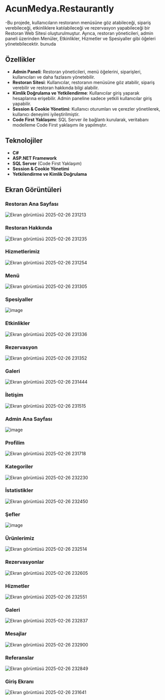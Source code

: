 # AcunMedya.Restaurantly

-Bu projede, kullanıcıların restoranın menüsüne göz atabileceği, sipariş verebileceği, etkinliklere katılabileceği ve rezervasyon yapabileceği bir Restoran Web Sitesi oluşturulmuştur. Ayrıca, restoran yöneticileri, admin paneli üzerinden Menüler, Etkinlikler, Hizmetler ve Spesiyaller gibi öğeleri yönetebilecektir. bunuda

## Özellikler

- **Admin Paneli**: Restoran yöneticileri, menü öğelerini, siparişleri, kullanıcıları ve daha fazlasını yönetebilir.
- **Restoran Sitesi**: Kullanıcılar, restoranın menüsüne göz atabilir, sipariş verebilir ve restoran hakkında bilgi alabilir.
- **Kimlik Doğrulama ve Yetkilendirme**: Kullanıcılar giriş yaparak hesaplarına erişebilir. Admin paneline sadece yetkili kullanıcılar giriş yapabilir.
- **Session & Cookie Yönetimi**: Kullanıcı oturumları ve çerezler yönetilerek, kullanıcı deneyimi iyileştirilmiştir.
- **Code First Yaklaşımı**: SQL Server ile bağlantı kurularak, veritabanı modelleme Code First yaklaşımı ile yapılmıştır.

## Teknolojiler

- **C#**
- **ASP.NET Framework**
- **SQL Server** (Code First Yaklaşım)
- **Session & Cookie Yönetimi**
- **Yetkilendirme ve Kimlik Doğrulama**

## Ekran Görüntüleri

### Restoran Ana Sayfası
![Ekran görüntüsü 2025-02-26 231213](https://github.com/user-attachments/assets/b5cf1932-70e2-49ee-bad1-7c3088cc3d42)

### Restoran Hakkında
![Ekran görüntüsü 2025-02-26 231235](https://github.com/user-attachments/assets/7944e565-18bc-44e0-bffa-78b1219539da)

### Hizmetlerimiz
![Ekran görüntüsü 2025-02-26 231254](https://github.com/user-attachments/assets/0290a161-5467-4eb3-b3ab-ca1ad4a59059)

### Menü
![Ekran görüntüsü 2025-02-26 231305](https://github.com/user-attachments/assets/fe49d261-83ed-4214-ba7e-969d5f4eb965)

### Spesiyaller
![image](https://github.com/user-attachments/assets/7c2a49c1-f5a4-42b0-aec2-2a31a374f0da)

### Etkinlikler
![Ekran görüntüsü 2025-02-26 231336](https://github.com/user-attachments/assets/6f99f7c7-cc48-4027-b1e4-c0de725a6bfa)

### Rezervasyon
![Ekran görüntüsü 2025-02-26 231352](https://github.com/user-attachments/assets/51f3520d-6b00-4165-b4c3-74c8a9dd18c2)

### Galeri
![Ekran görüntüsü 2025-02-26 231444](https://github.com/user-attachments/assets/c59af002-6921-4b39-9926-2d16bb087f02)

### İletişim
![Ekran görüntüsü 2025-02-26 231515](https://github.com/user-attachments/assets/04912fd5-bd02-44cc-ae80-120b298e9bd0)

### Admin Ana Sayfası
![image](https://github.com/user-attachments/assets/b1187e29-a621-4fc2-8130-359277d2d0d2)

### Profilim
![Ekran görüntüsü 2025-02-26 231718](https://github.com/user-attachments/assets/cc282f51-17c1-4879-8761-e256ad377a33)

### Kategoriler
![Ekran görüntüsü 2025-02-26 232230](https://github.com/user-attachments/assets/861844e0-5562-4713-8b1b-256a5a24bccf)

### İstatistikler
![Ekran görüntüsü 2025-02-26 232450](https://github.com/user-attachments/assets/4f3838f4-2cad-48b8-b4f8-4715aeb682a9)

### Şefler
![image](https://github.com/user-attachments/assets/1db8af64-ef29-402e-9897-48eaddd8d804)

### Ürünlerimiz
![Ekran görüntüsü 2025-02-26 232514](https://github.com/user-attachments/assets/74f6d31b-e08f-4773-a109-a6b69aa13cb3)

### Rezervasyonlar
![Ekran görüntüsü 2025-02-26 232605](https://github.com/user-attachments/assets/20efadfb-92d0-4014-802d-7e9588101e65)

### Hizmetler
![Ekran görüntüsü 2025-02-26 232551](https://github.com/user-attachments/assets/67b547c9-b9ee-4521-872d-88d4a06cf738)

### Galeri 
![Ekran görüntüsü 2025-02-26 232837](https://github.com/user-attachments/assets/eca4ff07-32e1-4643-bfbc-acce45d3d9bb)

### Mesajlar
![Ekran görüntüsü 2025-02-26 232900](https://github.com/user-attachments/assets/07607039-907b-42f4-b724-dd470a8c94fe)

### Referanslar
![Ekran görüntüsü 2025-02-26 232849](https://github.com/user-attachments/assets/44e30cf1-1c5c-42e0-adf4-d17033ae0af9)

### Giriş Ekranı
![Ekran görüntüsü 2025-02-26 231641](https://github.com/user-attachments/assets/f1b0d832-ab8a-4fe1-a02e-2ac2568904e3)



